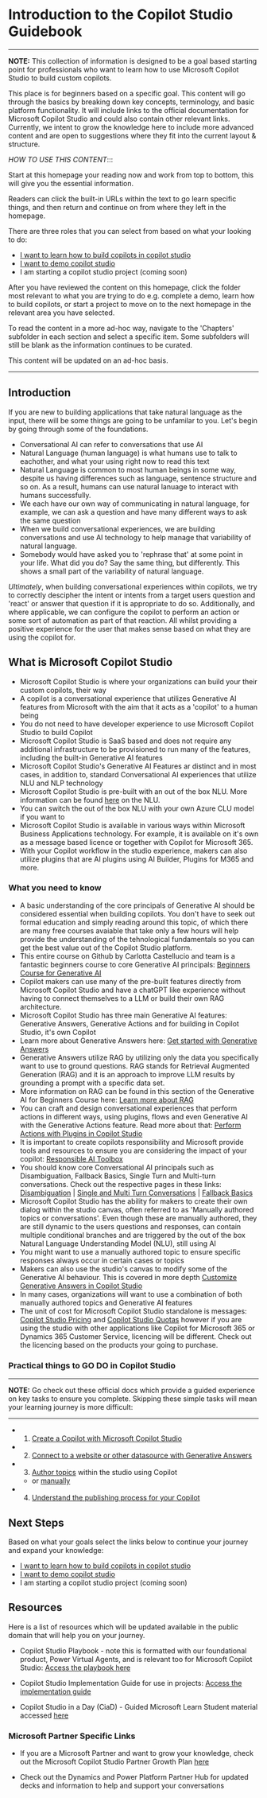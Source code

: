 # Introduction to the Copilot Studio Guidebook
---
**NOTE:**
This collection of information is designed to be a goal based starting point for professionals who want to learn how to use Microsoft Copilot Studio to build custom copilots. 

This place is for beginners based on a specific goal. This content will go through the basics by breaking down key concepts, terminology, and basic platform functionality. It will include links to the official documentation for Microsoft Copilot Studio and could also contain other relevant links. Currently, we intent to grow the knowledge here to include more advanced content and are open to suggestions where they fit into the current layout & structure.

*HOW TO USE THIS CONTENT*::: 

Start at this homepage your reading now and work from top to bottom, this will give you the essential information. 

Readers can click the built-in URLs within the text to go learn specific things, and then return and continue on from where they left in the homepage. 

There are three roles that you can select from based on what your looking to do:

* [I want to learn how to build copilots in copilot studio](https://github.com/sarahcritchley/copilotstudioguidebook/blob/main/I%20want%20learn%20how%20to%20build%20copilots/README.md)
* [I want to demo copilot studio](https://github.com/sarahcritchley/copilotstudioguidebook/blob/main/I%20want%20to%20demo%20copilot%20studio/README.md)
* I am starting a copilot studio project (coming soon)

After you have reviewed the content on this homepage, click the folder most relevant to what you are trying to do e.g. complete a demo, learn how to build copilots, or start a project to move on to the next homepage in the relevant area you have selected.

To read the content in a more ad-hoc way, navigate to the 'Chapters' subfolder in each section and select a specific item. Some subfolders will still be blank as the information continues to be curated. 

This content will be updated on an ad-hoc basis.

---

## Introduction

If you are new to building applications that take natural language as the input, there will be some things are going to be unfamilar to you. Let's begin by going through some of the foundations.

* Conversational AI can refer to conversations that use AI
* Natural Language (human language) is what humans use to talk to eachother, and what your using right now to read this text
* Natural Language is common to most human beings in some way, despite us having differences such as language, sentence structure and so on. As a result, humans can use natural lanuage to interact with humans successfully.
* We each have our own way of communicating in natural language, for example, we can ask a question and have many different ways to ask the same question
* When we build conversational experiences, we are building conversations and use AI technology to help manage that variability of natural language.
* Somebody would have asked you to 'rephrase that' at some point in your life. What did you do? Say the same thing, but differently. This shows a small part of the variability of natural language.

*Ultimately*, when building conversational experiences within copilots, we try to correctly descipher the intent or intents from a target users question and 'react' or answer that question if it is appropriate to do so. Additionally, and where applicable, we can configure the copilot to perform an action or some sort of automation as part of that reaction. All whilst providing a positive experience for the user that makes sense based on what they are using the copilot for.

## What is Microsoft Copilot Studio 

* Microsoft Copilot Studio is where your organizations can build your their custom copilots, their way
* A copilot is a conversational experience that utilizes Generative AI features from Microsoft with the aim that it acts as a 'copilot' to a human being
* You do not need to have developer experience to use Microsoft Copilot Studio to build Copilot
* Microsoft Copilot Studio is SaaS based and does not require any additional infrastructure to be provisioned to run many of the features, including the built-in Generative AI features
* Microsoft Copilot Studio's Generative AI Features ar distinct and in most cases, in addition to, standard Conversational AI experiences that utilize NLU and NLP technology 
* Microsoft Copilot Studio is pre-built with an out of the box NLU. More information can be found [here](https://learn.microsoft.com/en-us/microsoft-copilot-studio/nlu-gpt-quickstart) on the NLU.
* You can switch the out of the box NLU with your own Azure CLU model if you want to
* Microsoft Copilot Studio is available in various ways within Microsoft Business Applications technology. For example, it is available on it's own as a message based licence or together with Copilot for Microsoft 365.
* With your Copilot workflow in the studio experience, makers can also utilize plugins that are AI plugins using AI Builder, Plugins for M365 and more.

### What you need to know 

* A basic understanding of the core principals of Generative AI should be considered essential when building copilots. You don't have to seek out formal education and simply reading around this topic, of which there are many free courses avaiable that take only a few hours will help provide the understanding of the tehnological fundamentals so you can get the best value out of the Copilot Studio platform. 
* This entire course on Github by Carlotta Castellucio and team is a fantastic beginners course to core Generative AI principals: [Beginners Course for Generative AI](https://github.com/microsoft/generative-ai-for-beginners/tree/main/01-introduction-to-genai)
* Copilot makers can use many of the pre-built features directly from Microsoft Copilot Studio and have a chatGPT like experience without having to connect themselves to a LLM or build their own RAG architecture.
* Microsoft Copilot Studio has three main Generative AI features: Generative Answers, Generative Actions and for building in Copilot Studio, it's own Copilot
* Learn more about Generative Answers here: [Get started with Generative Answers](https://github.com/sarahcritchley/copilotstudioguidebook/blob/main/I%20want%20learn%20how%20to%20build%20copilots/Chapters/Get%20Started%20with%20Generative%20Answers.md)
* Generative Answers utilize RAG by utilizing only the data you specifically want to use to ground questions. RAG stands for Retrieval Augmented Generation (RAG) and it is an approach to improve LLM results by grounding a prompt with a specific data set. 
* More information on RAG can be found in this section of the Generative AI for Beginners Course here: [Learn more about RAG](https://github.com/microsoft/generative-ai-for-beginners/blob/main/02-exploring-and-comparing-different-llms/README.md)
* You can craft and design conversational experiences that perform actions in different ways, using plugins, flows and even Generative AI with the Generative Actions feature. Read more about that: [Perform Actions with Plugins in Copilot Studio](https://github.com/sarahcritchley/copilotstudioguidebook/blob/main/I%20want%20learn%20how%20to%20build%20copilots/Chapters/Copilot%20Studio%20Plugins.md)
* It is important to create copilots responsibility and Microsoft provide tools and resources to ensure you are considering the impact of your copilot: [Responsible AI Toolbox](https://responsibleaitoolbox.ai/)
* You should know core Conversational AI principals such as Disambiguation, Fallback Basics, Single Turn and Multi-turn conversations. Check out the respective pages in these links: [Disambiguation](https://github.com/sarahcritchley/copilotstudioguidebook/blob/main/I%20want%20learn%20how%20to%20build%20copilots/Chapters/Disambiguation%20Basics.md) | [Single and Multi Turn Conversations](https://github.com/sarahcritchley/copilotstudioguidebook/blob/main/I%20want%20learn%20how%20to%20build%20copilots/Chapters/Single%20and%20Multi-Turn%20Conversations.md) | [Fallback Basics](https://github.com/sarahcritchley/copilotstudioguidebook/blob/main/I%20want%20learn%20how%20to%20build%20copilots/Chapters/Fallback%20Basics.md)
* Microsoft Copilot Studio has the ability for makers to create their own dialog within the studio canvas, often referred to as 'Manually authored topics or conversations'. Even though these are manually authored, they are still dynamic to the users questions and responses, can contain multiple conditional branches and are triggered by the out of the box Natural Language Understanding Model (NLU), still using AI
* You might want to use a manually authored topic to ensure specific responses always occur in certain cases or topics
* Makers can also use the studio's canvas to modify some of the Generative AI behaviour. This is covered in more depth [Customize Generative Answers in Copilot Studio](https://github.com/sarahcritchley/copilotstudioguidebook/blob/main/I%20want%20learn%20how%20to%20build%20copilots/Chapters/Customize%20Generative%20Answers.md)
* In many cases, organizations will want to use a combination of both manually authored topics and Generative AI features
* The unit of cost for Microsoft Copilot Studio standalone is messages: [Copilot Studio Pricing](https://www.microsoft.com/en-us/microsoft-copilot/microsoft-copilot-studio#Pricing) and [Copilot Studio Quotas](https://learn.microsoft.com/en-us/microsoft-copilot-studio/requirements-quotas) however if you are using the studio with other applications like Copilot for Microsoft 365 or Dynamics 365 Customer Service, licencing will be different. Check out the licencing based on the products your going to purchase.

### Practical things to GO DO in Copilot Studio

---
**NOTE:**
Go check out these official docs which provide a guided experience on key tasks to ensure you complete. Skipping these simple tasks will mean your learning journey is more difficult:

---

* 1. [Create a Copilot with Microsoft Copilot Studio](https://learn.microsoft.com/en-us/microsoft-copilot-studio/authoring-first-bot?tabs=web)

* 2. [Connect to a website or other datasource with Generative Answers](https://learn.microsoft.com/en-us/microsoft-copilot-studio/nlu-boost-conversations)

* 3. [Author topics](https://learn.microsoft.com/en-us/microsoft-copilot-studio/nlu-gpt-overview) within the studio using Copilot 
    * or [manually](https://learn.microsoft.com/en-us/microsoft-copilot-studio/advanced-fundamentals?tabs=web)

* 4. [Understand the publishing process for your Copilot](https://learn.microsoft.com/en-us/microsoft-copilot-studio/publication-fundamentals-publish-channels?tabs=preview)

## Next Steps

Based on what your goals select the links below to continue your journey and expand your knowledge:

* [I want to learn how to build copilots in copilot studio](https://github.com/sarahcritchley/copilotstudioguidebook/blob/main/I%20want%20learn%20how%20to%20build%20copilots/README.md)
* [I want to demo copilot studio](https://github.com/sarahcritchley/copilotstudioguidebook/blob/main/I%20want%20to%20demo%20copilot%20studio/README.md)
* I am starting a copilot studio project (coming soon)

## Resources
Here is a list of resources which will be updated available in the public domain that will help you on your journey.

* Copilot Studio Playbook - note this is formatted with our foundational product, Power Virtual Agents, and is relevant too for Microsoft Copilot Studio: [Access the playbook here](https://aka.ms/pvaplaybook) 

* Copilot Studio Implementation Guide for use in projects: [Access the implementation guide](https://aka.ms/copilotstudioimplementationguide) 

* Copilot Studio in a Day (CiaD) - Guided Microsoft Learn Student material accessed [here](https://learn.microsoft.com/en-us/training/paths/power-virtual-agents-workshop/)

### Microsoft Partner Specific Links 

* If you are a Microsoft Partner and want to grow your knowledge, check out the Microsoft Copilot Studio Partner Growth Plan [here](https://aka.ms/copilotstudio/partnergrowthplan)

* Check out the Dynamics and Power Platform Partner Hub for updated decks and information to help and support your conversations